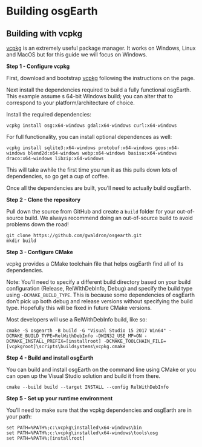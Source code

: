 # Building osgEarth

## Building with vcpkg

[vcpkg](https://github.com/Microsoft/vcpkg) is an extremely useful package manager. It works on Windows, Linux and MacOS but for this guide we will focus on Windows.

**Step 1 - Configure vcpkg**

First, download and bootstrap [vcpkg](https://github.com/Microsoft/vcpkg) following the instructions on the page.

Next install the dependencies required to build a fully functional osgEarth. This example assume s 64-bit WIndows build; you can alter that to correspond to your platform/architecture of choice.

Install the required dependencies:

```
vcpkg install osg:x64-windows gdal:x64-windows curl:x64-windows
```

For full functionality, you can install optional dependences as well:

```
vcpkg install sqlite3:x64-windows protobuf:x64-windows geos:x64-windows blend2d:x64-windows webp:x64-windows basisu:x64-windows draco:x64-windows libzip:x64-windows
```

This will take awhile the first time you run it as this pulls down lots of dependencies, so go get a cup of coffee.

Once all the dependencies are built, you’ll need to actually build osgEarth.

**Step 2 - Clone the repository**

Pull down the source from GitHub and create a ```build``` folder for your out-of-source build. We always recommend doing an out-of-source build to avoid problems down the road!

```
git clone https://github.com/gwaldron/osgearth.git
mkdir build
```

**Step 3 - Configure CMake**

vcpkg provides a CMake toolchain file that helps osgEarth find all of its dependencies.

Note: You’ll need to specify a different build directory based on your build configuration (Release, RelWIthDebInfo, Debug) and specify the build type using ```-DCMAKE_BUILD_TYPE```. This is because some dependencies of osgEarth don’t pick up both debug and release versions without specifying the build type. Hopefully this will be fixed in future CMake versions.

Most developers will use a RelWithDebInfo build, like so:

```
cmake -S osgearth -B build -G "Visual Studio 15 2017 Win64" -DCMAKE_BUILD_TYPE=RelWithDebInfo -DWIN32_USE_MP=ON -DCMAKE_INSTALL_PREFIX=[installroot] -DCMAKE_TOOLCHAIN_FILE=[vcpkgroot]\scripts\buildsystems\vcpkg.cmake
```

**Step 4 - Build and install osgEarth**

You can build and install osgEarth on the command line using CMake or you can open up the Visual Studio solution and build it from there.

```
cmake --build build --target INSTALL --config RelWithDebInfo
```

**Step 5 - Set up your runtime environment**

You’ll need to make sure that the vcpkg dependencies and osgEarth are in your path:

```
set PATH=%PATH%;c:\vcpkg\installed\x64-windows\bin
set PATH=%PATH%;c:\vcpkg\installed\x64-windows\tools\osg
set PATH=%PATH%;[installroot]
```

